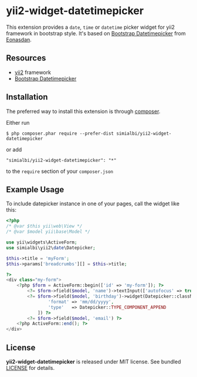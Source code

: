 # yii2-widget-datetimepicker
This extension provides a `date`, `time` or `datetime` picker widget for yii2 framework in bootstrap style. It's based 
on [Bootstrap Datetimepicker](http://eonasdan.github.io/bootstrap-datetimepicker/) from [Eonasdan](https://github.com/Eonasdan).
 
## Resources
 * [yii2](https://github.com/yiisoft/yii2) framework
 * [Bootstrap Datetimepicker](http://eonasdan.github.io/bootstrap-datetimepicker/)
 
## Installation

The preferred way to install this extension is through [composer](http://getcomposer.org/download/).

Either run

```
$ php composer.phar require --prefer-dist simialbi/yii2-widget-datetimepicker
```

or add 

```
"simialbi/yii2-widget-datetimepicker": "*"
```

to the ```require``` section of your `composer.json`

## Example Usage

To include datepicker instance in one of your pages, call the widget like this:
```php
<?php
/* @var $this yii\web\View */
/* @var $model yii\base\Model */

use yii\widgets\ActiveForm;
use simialbi\yii2\date\Datepicker;

$this->title = 'myForm';
$this->params['breadcrumbs'][] = $this->title;

?>
<div class="my-form">
	<?php $form = ActiveForm::begin(['id' => 'my-form']); ?>
		<?= $form->field($model, 'name')->textInput(['autofocus' => true]) ?>
		<?= $form->field($model, 'birthday')->widget(Datepicker::className(), [
				'format' => 'mm/dd/yyyy',
				'type'   => Datepicker::TYPE_COMPONENT_APPEND
			]) ?>
		<?= $form->field($model, 'email') ?>
	<?php ActiveForm::end(); ?>
</div>
```

## License

**yii2-widget-datetimepicker** is released under MIT license. See bundled [LICENSE](LICENSE) for details.